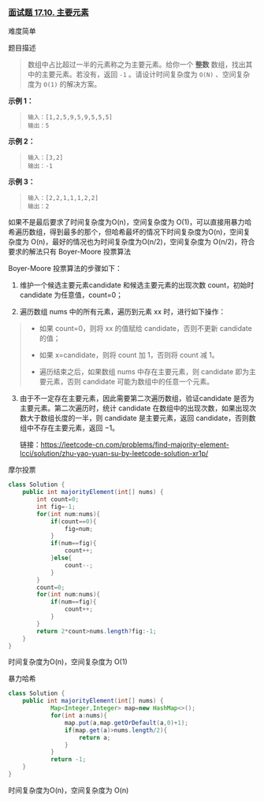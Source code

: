 ### [面试题 17.10. 主要元素](https://leetcode-cn.com/problems/find-majority-element-lcci/)

难度简单

题目描述

> 数组中占比超过一半的元素称之为主要元素。给你一个 **整数** 数组，找出其中的主要元素。若没有，返回 `-1` 。请设计时间复杂度为 `O(N)` 、空间复杂度为 `O(1)` 的解决方案。

**示例 1：**

> ```
> 输入：[1,2,5,9,5,9,5,5,5]
> 输出：5
> ```

**示例 2：**

> ```
> 输入：[3,2]
> 输出：-1
> ```

**示例 3：**

> ```
> 输入：[2,2,1,1,1,2,2]
> 输出：2
> ```

如果不是最后要求了时间复杂度为O(n)，空间复杂度为 O(1)，可以直接用暴力哈希遍历数组，得到最多的那个，但哈希最坏的情况下时间复杂度为O(n)，空间复杂度为 O(n)，最好的情况也为时间复杂度为O(n/2)，空间复杂度为 O(n/2)，符合要求的解法只有 Boyer-Moore 投票算法

Boyer-Moore 投票算法的步骤如下：

1. 维护一个候选主要元素candidate 和候选主要元素的出现次数 count，初始时 candidate 为任意值，count=0；


2. 遍历数组 nums 中的所有元素，遍历到元素 xx 时，进行如下操作：

> - 如果 count=0，则将 xx 的值赋给 candidate，否则不更新 candidate 的值；
>
> - 如果 x=candidate，则将 count 加 1，否则将 count 减 1。
>
> - 遍历结束之后，如果数组 nums 中存在主要元素，则 candidate 即为主要元素，否则 candidate 可能为数组中的任意一个元素。
>

3. 由于不一定存在主要元素，因此需要第二次遍历数组，验证candidate 是否为主要元素。第二次遍历时，统计 candidate 在数组中的出现次数，如果出现次数大于数组长度的一半，则 candidate 是主要元素，返回 candidate，否则数组中不存在主要元素，返回 −1。

   链接：https://leetcode-cn.com/problems/find-majority-element-lcci/solution/zhu-yao-yuan-su-by-leetcode-solution-xr1p/

摩尔投票

```java
class Solution {
    public int majorityElement(int[] nums) {
        int count=0;
        int fig=-1;
        for(int num:nums){
            if(count==0){
                fig=num;
            }
            if(num==fig){
                count++;
            }else{
                count--;
            }
        }
        count=0;
        for(int num:nums){
            if(num==fig){
                count++;
            }
        }
        return 2*count>nums.length?fig:-1;
    }
}
```

时间复杂度为O(n)，空间复杂度为 O(1)

暴力哈希

```java
class Solution {
    public int majorityElement(int[] nums) {
            Map<Integer,Integer> map=new HashMap<>();
            for(int a:nums){
                map.put(a,map.getOrDefault(a,0)+1);
                if(map.get(a)>nums.length/2){
                    return a;
                }
            }
            return -1;
    }
}

```

时间复杂度为O(n)，空间复杂度为 O(n)

